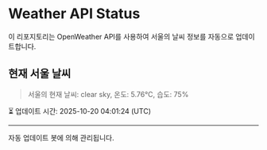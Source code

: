
# Weather API Status

이 리포지토리는 OpenWeather API를 사용하여 서울의 날씨 정보를 자동으로 업데이트합니다.

## 현재 서울 날씨
> 서울의 현재 날씨: clear sky, 온도: 5.76°C, 습도: 75%

⏳ 업데이트 시간: 2025-10-20 04:01:24 (UTC)

---
자동 업데이트 봇에 의해 관리됩니다.
